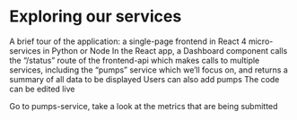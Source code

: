 # Exploring our services 

A brief tour of the application:
a single-page frontend in React
4 micro-services in Python or Node
In the React app, a Dashboard component calls the “/status” route  of the frontend-api which makes calls to multiple services, including the “pumps” service which we’ll focus on, and returns a summary of all data to be displayed
Users can also add pumps 
The code can be edited live


Go to pumps-service, take a look at the metrics that are being submitted 
